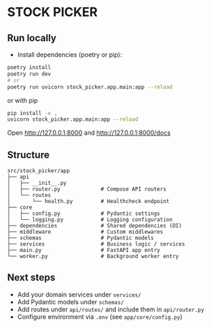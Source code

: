 # STOCK PICKER

## Run locally

- Install dependencies (poetry or pip):

```bash
poetry install
poetry run dev
# or
poetry run uvicorn stock_picker.app.main:app --reload
```

or with pip

```bash
pip install -e .
uvicorn stock_picker.app.main:app --reload
```

Open http://127.0.0.1:8000 and http://127.0.0.1:8000/docs

## Structure

```
src/stock_picker/app
├── api
│   ├── __init__.py
│   ├── router.py             # Compose API routers
│   └── routes
│       └── health.py         # Healthcheck endpoint
├── core
│   ├── config.py             # Pydantic settings
│   └── logging.py            # Logging configuration
├── dependencies              # Shared dependencies (DI)
├── middleware                # Custom middlewares
├── schemas                   # Pydantic models
├── services                  # Business logic / services
├── main.py                   # FastAPI app entry
└── worker.py                 # Background worker entry
```

## Next steps
- Add your domain services under `services/`
- Add Pydantic models under `schemas/`
- Add routes under `api/routes/` and include them in `api/router.py`
- Configure environment via `.env` (see `app/core/config.py`)

